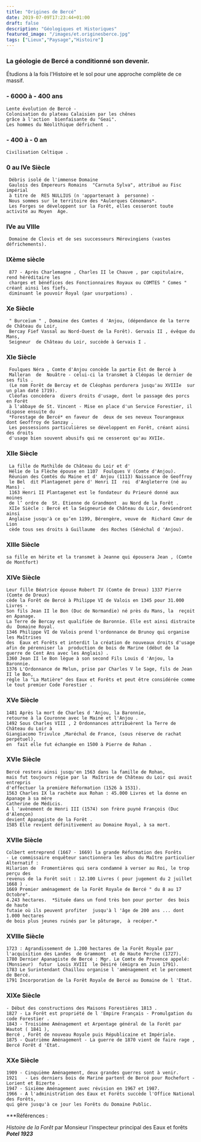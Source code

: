 ```yaml
---
title: "Origines de Bercé"
date: 2019-07-09T17:23:44+01:00
draft: false
description: "Géologiques et Historiques"
featured_image: "/images/et.originesberce.jpg"
tags: ["Lieux","Paysage","Histoire"]
---
```


### La géologie de Bercé a conditionné son devenir.

Étudions à la fois l'Histoire et le sol pour une approche complète de ce massif.


  ### - 6000 à - 400 ans  ###
  
    Lente évolution de Bercé -
    Colonisation du plateau Calaisien par les chênes 
    grâce à l'action  bienfaisante du "Geai".
    Les hommes du Néolithique défrichent .
    
  ### - 400 à - 0 an ###
  
    Civilisation Celtique .   
    
   ### 0 au IVe Siècle  ###
   
     Débris isolé de l'immense Domaine 
     Gaulois des Empereurs Romains  "Carnuta Sylva", attribué au Fisc impérial 
     à titre de  RES NULLIUS (n 'appartenant à  personne) -
     Nous sommes sur le territoire des *Aulerques Cénomans*.
     Les Forges se développent sur la Forêt, elles cesseront toute activité au Moyen  Age.
     
   ### IVe au VIIIe ###
   
     Domaine de Clovis et de ses successeurs Mérovingiens (vastes défrichements).
     
   ### IXème siècle ###
   
     877 - Après Charlemagne , Charles II le Chauve , par capitulaire, rend héréditaire les
     charges et bénéfices des Fonctionnaires Royaux ou COMTES " Comes " créant ainsi les fiefs,
     diminuant le pouvoir Royal (par usurpations) .
     
   ### Xe Siècle ###
   
     " Burceïum " , Domaine des Comtes d 'Anjou, (dépendance de la terre de Château du Loir,
     Bercay Fief Vassal au Nord-Ouest de la Forêt). Gervais II , évêque du Mans, 
     Seigneur  de Château du Loir, succède à Gervais I . 
      
   ### XIe Siècle  ###
   
     Foulques Néra , Comte d'Anjou concède la partie Est de Bercé à
     Malleran  de  Nouâtre - celui-ci la transmet à Cléopas le dernier de ses fils .
     (Le nom Forêt de Bercay et de Cléophas perdurera jusqu'au XVIIIe  sur un plan daté 1719).
     Cléofas concèdera  divers droits d'usage, dont le passage des porcs en Forêt
     à l'abbaye de St. Vincent - Mise en place d'un Service Forestier, il dispose ensuite du 
     *Forestage de Bercé* en faveur de  deux de ses neveux Tourangeaux dont Geoffroy de Sanzay .
     Les possessions particulières se développent en Forêt, créant ainsi des droits 
     d'usage bien souvent abusifs qui ne cesseront qu'au XVIIe. 
     
   ### XIIe Siècle  ### 
   
     La fille de Mathilde de Château du Loir et d' 
     Hélie de la Flèche épouse en 1107  Foulques V (Comte d'Anjou).
     Réunion des Comtés du Maine et d' Anjou (1113) Naissance de Geoffroy 
     le Bel  dit Plantagenet père d' Henri II  roi  d'Angleterre (né au Mans) .
     1163 Henri II Plantagenet est le fondateur du Prieuré donné aux moines 
     de l’ ordre de  St. Etienne de Grandmont  au Nord de la Forêt .  
     XIIe Siècle : Bercé et la Seigneurie de Château du Loir, deviendront ainsi
     Anglaise jusqu'à ce qu’en 1199, Bérengère, veuve de  Richard Cœur de Lion 
     cède tous ses droits à Guillaume  des Roches (Sénéchal d 'Anjou).
     
    
   ### XIIIe Siècle  ### 
  
    sa fille en hérite et la transmet à Jeanne qui épousera Jean , (Comte de Montfort)
   
    
   ### XIVe Siècle ###
   
    Leur fille Béatrice épouse Robert IV (Comte de Dreux) 1337 Pierre (Comte de Dreux)
    cède la Forêt de Bercé à Philippe VI de Valois en 1345 pour 31.000 Livres - 
    Son fils Jean II le Bon (Duc de Normandie) né près du Mans, la  reçoit en Apanage.
    La Terre de Bercay est qualifiée de Baronnie. Elle est ainsi distraite du  Domaine Royal.
    1346 Philippe VI de Valois prend l'ordonnance de Brunoy qui organise les Maîtrises 
    des  Eaux et Forêts et interdit la création de nouveaux droits d'usage 
    afin de pérenniser la  production de bois de Marine (début de la guerre de Cent Ans avec les Anglais) .
    1360 Jean II le Bon lègue à son second Fils Louis d 'Anjou, la Baronnie.
    1376 L'Ordonnance de Melun, prise par Charles V le Sage, fils de Jean II le Bon,
    règle la "La Matière" des Eaux et Forêts et peut être considérée comme le tout premier Code Forestier .
   
   ### XVe Siècle   ###
   
    1481 Après la mort de Charles d 'Anjou, la Baronnie,
    retourne à la Couronne avec le Maine et l'Anjou .
    1492 Sous Charles VIII , 2 Ordonnances attribuèrent la Terre de Château du Loir à 
    Giangiacomo Trivulce ,Maréchal de France, (sous réserve de rachat perpétuel), 
    en  fait elle fut échangée en 1500 à Pierre de Rohan .
    
   ### XVIe  Siècle ###
   
    Bercé restera ainsi jusqu'en 1563 dans la famille de Rohan, 
    mais fut toujours régie par la  Maîtrise de Château du Loir qui avait entrepris
    d'effectuer la première Réformation (1526 à 1531).
    1563 Charles IX la rachète aux Rohan : 45.000 Livres et la donne en Apanage à sa mère
    Catherine de Médicis.  
    A l 'avènement de Henri III (1574) son frère puyné François (Duc d'Alençon)
    devient Apanagiste de la Forêt . 
    1585 Elle revient définitivement au Domaine Royal, à sa mort. 
    
   ### XVIIe Siècle ###
   
    Colbert entreprend (1667 - 1669) la grande Réformation des Forêts
    - Le commissaire enquêteur sanctionnera les abus du Maître particulier Alternatif : 
    Hilarion de  Fromentières qui sera condamné à verser au Roi, le trop perçu des 
    revenus de la Forêt soit : 12.100 Livres ( pour jugement du 2 juillet  1668 ) .
    1669 Premier aménagement de la Forêt Royale de Bercé " du 8 au 17 Octobre".
    4.243 hectares.  *Située dans un fond très bon pour porter  des bois de haute 
    futaie où ils peuvent profiter  jusqu'à l 'âge de 200 ans ... dont 1.000 hectares
    de bois plus jeunes ruinés par le pâturage,  à recéper.*
    
   ### XVIIIe Siècle ###
   
    1723 : Agrandissement de 1.200 hectares de la Forêt Royale par 
    l'acquisition des Landes  de Grammont  et de Haute Perche (1727). 
    1780 Dernier Apanagiste de Bercé : Mgr. Le Comte de Provence appelé:
    (Monsieur)  futur  Louis XVIII  le Désiré (émigra en Juin 1791). 
    1783 Le Surintendant Chaillou organise l 'aménagement et le percement de Bercé.
    1791 Incorporation de la Forêt Royale de Bercé au Domaine de l 'Etat.
    
  ###  XIXe Siècle ###
  
    - Début des constructions des Maisons Forestières 1813 .
    1827 - La Forêt est propriété de l 'Empire Français - Promulgation du code Forestier .
    1843 - Troisième Aménagement et Arpentage général de la Forêt par Wautot ( 1841 ),
    Bercé , Forêt de nouveau Royale puis Républicaine et Impériale.
    1875 - Quatrième Aménagement - La guerre de 1870 vient de faire rage , Bercé Forêt d 'Etat.
    
   ### XXe Siècle ###
   
    1909 - Cinquième Aménagement, deux grandes guerres sont à venir.
    1921   - Les derniers bois de Marine partent de Bercé pour Rochefort - Lorient et Bizerte .
    1947 - Sixième Aménagement avec révision en 1967 et 1987.
    1966 - A l'administration des Eaux et Forêts succède l'Office National des Forêts, 
    qui gère jusqu'à ce jour les Forêts du Domaine Public. 

***Références : 

*Histoire de la Forêt* par Monsieur l'inspecteur principal des Eaux et forêts  ***Potel 1923***
